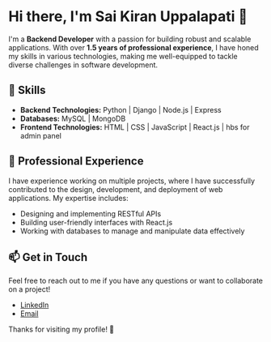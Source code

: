 # Hi there, I'm Sai Kiran Uppalapati 👋  

I'm a **Backend Developer** with a passion for building robust and scalable applications. With over **1.5 years of professional experience**, I have honed my skills in various technologies, making me well-equipped to tackle diverse challenges in software development.  

## 🌱 Skills  

- **Backend Technologies:** Python | Django | Node.js | Express  
- **Databases:** MySQL | MongoDB  
- **Frontend Technologies:** HTML | CSS | JavaScript | React.js | hbs for admin panel  

## 💼 Professional Experience  

I have experience working on multiple projects, where I have successfully contributed to the design, development, and deployment of web applications. My expertise includes:  

- Designing and implementing RESTful APIs  
- Building user-friendly interfaces with React.js  
- Working with databases to manage and manipulate data effectively  

## 📫 Get in Touch  

Feel free to reach out to me if you have any questions or want to collaborate on a project!  

- [LinkedIn](https://www.linkedin.com/in/uppalapatisaikiran/)  
- [Email](mailto:saikiranuppalapati2@gmail.com)  

Thanks for visiting my profile! 🚀  

